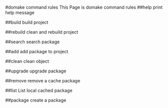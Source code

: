 #domake command rules
This Page is domake command rules
##help
print help message

##build
build project

##rebuild
clean and rebuild project

##search
search package

##add
add package to project

##clean
clean object

##upgrade
upgrade package

##remove
remove a cache package

##list
List local cached package

##package
create a package
